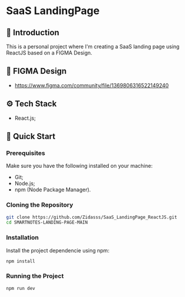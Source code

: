 # SaaS LandingPage 

## 🤖 Introduction
This is a personal project where I'm creating a SaaS landing page using ReactJS based on a FIGMA Design.

## 🎨 FIGMA Design
- https://www.figma.com/community/file/1369806316522149240

## ⚙️ Tech Stack
- React.js;


## 🤸 Quick Start

### Prerequisites
Make sure you have the following installed on your machine:
- Git;
- Node.js;
- npm (Node Package Manager).


### Cloning the Repository
```bash
git clone https://github.com/Zidasss/SaaS_LandingPage_ReactJS.git
cd SMARTNOTES-LANDING-PAGE-MAIN
```

### Installation
Install the project dependencie using npm:
```bash
npm install
```
### Running the Project
```bash
npm run dev
```
